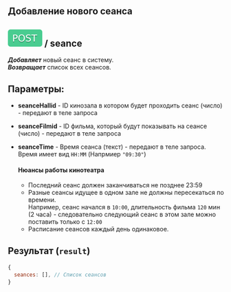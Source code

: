 ## Добавление нового сеанса

## ![POST](../img/post.svg) / seance

**_Добавляет_** новый сеанс в систему.  
**_Возвращает_** список всех сеансов.

## Параметры:

- **seanceHallid** - ID кинозала в котором будет проходить сеанс (число) - передают в теле запроса
- **seanceFilmid** - ID фильма, который будут показывать на сеансе (число) - передают в теле запроса
- **seanceTime** - Время сеанса  (текст) - передают в теле запроса.  
Время имеет вид `HH:MM` (Напрмиер `"09:30"`)  

    #### Нюансы работы кинотеатра
  - Последний сеанс должен заканчиваться не позднее 23:59
  - Разные сеансы идущее в одном зале не должны пересекаться по времени.  
  Например, сеанс начался в `10:00`, длительность фильма `120` мин (2 часа) - следовательно следующий сеанс в этом зале можно поставить только c `12:00`
  - Расписание сеансов каждый день одинаковое.

## Результат (`result`)

```javascript 
{  
  seances: [], // Список сеансов 
}  
```
